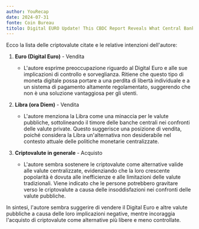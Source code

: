 ```yaml
---
author: YouRecap
date: 2024-07-31
fonte: Coin Bureau
titolo: Digital EURO Update! This CBDC Report Reveals What Central Banks Are Planning!
---
```


Ecco la lista delle criptovalute citate e le relative intenzioni dell'autore:

1. **Euro (Digital Euro)** - Vendita
   - L'autore esprime preoccupazione riguardo al Digital Euro e alle sue implicazioni di controllo e sorveglianza. Ritiene che questo tipo di moneta digitale possa portare a una perdita di libertà individuale e a un sistema di pagamento altamente regolamentato, suggerendo che non è una soluzione vantaggiosa per gli utenti.

2. **Libra (ora Diem)** - Vendita
   - L'autore menziona la Libra come una minaccia per le valute pubbliche, sottolineando il timore delle banche centrali nei confronti delle valute private. Questo suggerisce una posizione di vendita, poiché considera la Libra un'alternativa non desiderabile nel contesto attuale delle politiche monetarie centralizzate.

3. **Criptovalute in generale** - Acquisto
   - L'autore sembra sostenere le criptovalute come alternative valide alle valute centralizzate, evidenziando che la loro crescente popolarità è dovuta alle inefficienze e alle limitazioni delle valute tradizionali. Viene indicato che le persone potrebbero gravitare verso le criptovalute a causa delle insoddisfazioni nei confronti delle valute pubbliche.

In sintesi, l'autore sembra suggerire di vendere il Digital Euro e altre valute pubbliche a causa delle loro implicazioni negative, mentre incoraggia l'acquisto di criptovalute come alternative più libere e meno controllate.
